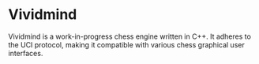 # Vividmind

Vividmind is a work-in-progress chess engine written in C++. It adheres to the UCI protocol, making it compatible with various chess graphical user interfaces.

